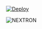
 [![Deploy](https://www.herokucdn.com/deploy/button.svg)](https://heroku.com/deploy?template=https://github.com/majid-nex/nextronic.git)

![NEXTRON](https://telegra.ph/file/ada158c12209658274f0d.jpg)
